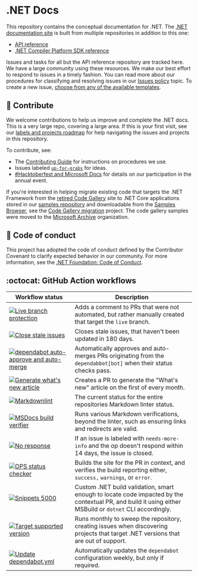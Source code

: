 # .NET Docs

This repository contains the conceptual documentation for .NET. The [.NET documentation site](https://learn.microsoft.com/dotnet) is built from multiple repositories in addition to this one:

- [API reference](https://github.com/dotnet/dotnet-api-docs)
- [.NET Compiler Platform SDK reference](https://github.com/dotnet/roslyn-api-docs)

Issues and tasks for all but the API reference repository are tracked here. We have a large community using these resources. We make our best effort to respond to issues in a timely fashion. You can read more about our procedures for classifying and resolving issues in our [Issues policy](issues-policy.md) topic. To create a new issue, [choose from any of the available templates](https://github.com/dotnet/docs/issues/new/choose).

## :purple_heart: Contribute

We welcome contributions to help us improve and complete the .NET docs. This is a very large repo, covering a large area. If this is your first visit, see our [labels and projects roadmap](styleguide/labels-projects.md) for help navigating the issues and projects in this repository.

To contribute, see:

- The [Contributing Guide](CONTRIBUTING.md) for instructions on procedures we use.
- Issues labeled [`up-for-grabs`](https://github.com/dotnet/docs/issues?q=is%3Aopen+is%3Aissue+label%3Aup-for-grabs) for ideas.
- [#Hacktoberfest and Microsoft Docs](https://learn.microsoft.com/contribute/hacktoberfest) for details on our participation in the annual event.

If you're interested in helping migrate existing code that targets the .NET Framework from the [retired Code Gallery](https://learn.microsoft.com/teamblog/msdn-code-gallery-retired) site to .NET Core applications stored in our [samples repository](https://github.com/dotnet/samples) and downloadable from the [Samples Browser](https://learn.microsoft.com/samples/browse), see the [Code Gallery migration](https://github.com/dotnet/docs/projects/88) project. The code gallery samples were moved to the [Microsoft Archive](https://github.com/microsoftarchive?q=msdn-code-gallery) organization.

## :bookmark_tabs: Code of conduct

This project has adopted the code of conduct defined by the Contributor Covenant
to clarify expected behavior in our community. For more information, see the [.NET Foundation: Code of Conduct](https://dotnetfoundation.org/code-of-conduct).

## :octocat: GitHub Action workflows

| Workflow status | Description |
|--|--|
| [![Live branch protection](https://github.com/dotnet/docs/actions/workflows/live-protection.yml/badge.svg)](https://github.com/dotnet/docs/actions/workflows/live-protection.yml) | Adds a comment to PRs that were not automated, but rather manually created that target the `live` branch. |
| [![Close stale issues](https://github.com/dotnet/docs/actions/workflows/stale.yml/badge.svg)](https://github.com/dotnet/docs/actions/workflows/stale.yml) | Closes stale issues, that haven't been updated in 180 days. |
| [![`dependabot` auto-approve and auto-merge](https://github.com/dotnet/docs/actions/workflows/dependabot-approve-and-automerge.yml/badge.svg)](https://github.com/dotnet/docs/actions/workflows/dependabot-approve-and-automerge.yml) | Automatically approves and auto-merges PRs originating from the `dependabbot[bot]` when their status checks pass. |
| [![Generate what's new article](https://github.com/dotnet/docs/actions/workflows/whats-new.yml/badge.svg)](https://github.com/dotnet/docs/actions/workflows/whats-new.yml) | Creates a PR to generate the "What's new" article on the first of every month. |
| [![Markdownlint](https://github.com/dotnet/docs/actions/workflows/markdownlint.yml/badge.svg)](https://github.com/dotnet/docs/actions/workflows/markdownlint.yml) | The current status for the entire repositories Markdown linter status. |
| [![MSDocs build verifier](https://github.com/dotnet/docs/actions/workflows/docs-verifier.yml/badge.svg)](https://github.com/dotnet/docs/actions/workflows/docs-verifier.yml) | Runs various Markdown verifications, beyond the linter, such as ensuring links and redirects are valid. |
| [![No response](https://github.com/dotnet/docs/actions/workflows/no-response.yml/badge.svg)](https://github.com/dotnet/docs/actions/workflows/no-response.yml) | If an issue is labeled with `needs-more-info` and the op doesn't respond within 14 days, the issue is closed. |
| [![OPS status checker](https://github.com/dotnet/docs/actions/workflows/check-for-build-warnings.yml/badge.svg)](https://github.com/dotnet/docs/actions/workflows/check-for-build-warnings.yml) | Builds the site for the PR in context, and verifies the build reporting either, `success,` `warnings`, or `error`. |
| [![Snippets 5000](https://github.com/dotnet/docs/actions/workflows/build-validation.yml/badge.svg)](https://github.com/dotnet/docs/actions/workflows/build-validation.yml) | Custom .NET build validation, smart enough to locate code impacted by the contextual PR, and build it using either MSBuild or `dotnet` CLI accordingly. |
| [![Target supported version](https://github.com/dotnet/docs/actions/workflows/version-sweep.yml/badge.svg)](https://github.com/dotnet/docs/actions/workflows/version-sweep.yml) | Runs monthly to sweep the repository, creating issues when discovering projects that target .NET versions that are out of support. |
| [![Update dependabot.yml](https://github.com/dotnet/docs/actions/workflows/dependabot-bot.yml/badge.svg)](https://github.com/dotnet/docs/actions/workflows/dependabot-bot.yml) | Automatically updates the `dependabot` configuration weekly, but only if required. |
